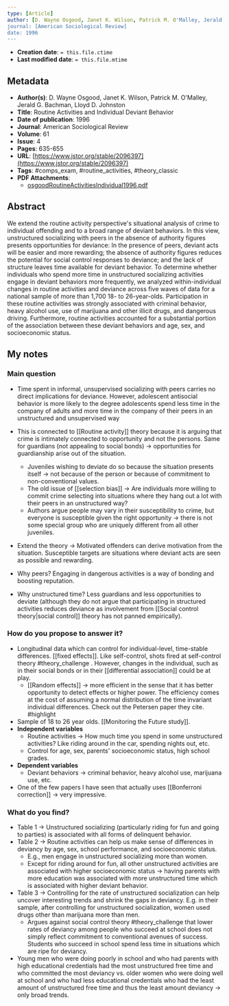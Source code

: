 ```yaml
---
type: [Article]
author: [D. Wayne Osgood, Janet K. Wilson, Patrick M. O'Malley, Jerald G. Bachman, Lloyd D. Johnston]
journal: [American Sociological Review]
date: 1996
---
```


* **Creation date**: `= this.file.ctime`
* **Last modified date**: `= this.file.mtime`

## Metadata

* **Author(s)**: D. Wayne Osgood, Janet K. Wilson, Patrick M. O'Malley, Jerald G. Bachman, Lloyd D. Johnston
* **Title**: Routine Activities and Individual Deviant Behavior
* **Date of publication**: 1996
* **Journal**: American Sociological Review
* **Volume**: 61
* **Issue**: 4
* **Pages**: 635-655
* **URL**: [https://www.jstor.org/stable/2096397](https://www.jstor.org/stable/2096397)
* **Tags**: #comps_exam, #routine_activities, #theory_classic
* **PDF Attachments**:
  * [osgoodRoutineActivitiesIndividual1996.pdf](zotero://open-pdf/library/items/5DXFPC52)

## Abstract

We extend the routine activity perspective's situational analysis of crime to individual offending and to a broad range of deviant behaviors. In this view, unstructured socializing with peers in the absence of authority figures presents opportunities for deviance: In the presence of peers, deviant acts will be easier and more rewarding; the absence of authority figures reduces the potential for social control responses to deviance; and the lack of structure leaves time available for deviant behavior. To determine whether individuals who spend more time in unstructured socializing activities engage in deviant behaviors more frequently, we analyzed within-individual changes in routine activities and deviance across five waves of data for a national sample of more than 1,700 18- to 26-year-olds. Participation in these routine activities was strongly associated with criminal behavior, heavy alcohol use, use of marijuana and other illicit drugs, and dangerous driving. Furthermore, routine activities accounted for a substantial portion of the association between these deviant behaviors and age, sex, and socioeconomic status.

## My notes

### Main question

* Time spent in informal, unsupervised socializing with peers carries no direct implications for deviance. However, adolescent antisocial behavior is more likely to the degree adolescents spend less time in the company of adults and more time in the company of their peers in an unstructured and unsupervised way

* This is connected to [[Routine activity]] theory because it is arguing that crime is intimately connected to opportunity and not the persons. Same for guardians (not appealing to social bonds) -> opportunities for guardianship arise out of the situation.
	* Juveniles wishing to deviate do so because the situation presents itself -> not because of the person or because of commitment to non-conventional values.
	* The old issue of [[selection bias]] -> Are individuals more willing to commit crime selecting into situations where they hang out a lot with their peers in an unstructured way?
	* Authors argue people may vary in their susceptibility to crime, but everyone is susceptible given the right opportunity -> there is not some special group who are uniquely different from all other juveniles.
	  
* Extend the theory -> Motivated offenders can derive motivation from the situation. Susceptible targets are situations where deviant acts are seen as possible and rewarding.
  
* Why peers? Engaging in dangerous activities is a way of bonding and boosting reputation.
  
* Why unstructured time? Less guardians and less opportunities to deviate (although they do not argue that participating in structured activities reduces deviance as involvement from [[Social control theory|social control]] theory has not panned empirically). 

### How do you propose to answer it?

* Longitudinal data which can control for individual-level, time-stable differences. [[fixed effects]]. Like self-control, shots fired at self-control theory #theory_challenge . However, changes in the individual, such as in their social bonds or in their [[differential association]] could be at play.
	* [[Random effects]] -> more efficient in the sense that it has better opportunity to detect effects or higher power. The efficiency comes at the cost of assuming a normal distribution of the time invariant individual differences. Check out the Petersen paper they cite. #highlight
* Sample of 18 to 26 year olds. [[Monitoring the Future study]].
* **Independent variables**
	* Routine activities -> How much time you spend in some unstructured activities? Like riding around in the car, spending nights out, etc.
	* Control for age, sex, parents' socioeconomic status, high school grades.
* **Dependent variables**
	* Deviant behaviors -> criminal behavior, heavy alcohol use, marijuana use, etc.
* One of the few papers I have seen that actually uses [[Bonferroni correction]] -> very impressive.

### What do you find?

* Table 1 -> Unstructured socializing (particularly riding for fun and going to parties) is associated with all forms of delinquent behavior.
* Table 2 -> Routine activities can help us make sense of differences in deviancy by age, sex, school performance, and socioeconomic status.
	* E.g., men engage in unstructured socializing more than women.
	* Except for riding around for fun, all other unstructured activities are associated with higher socioeconomic status -> having parents with more education was associated with more unstructured time which is associated with higher deviant behavior.
* Table 3 -> Controlling for the rate of unstructured socialization can help uncover interesting trends and shrink the gaps in deviancy. E.g. in their sample, after controlling for unstructured socialization, women used drugs other than marijuana more than men.
	* Argues against social control theory #theory_challenge that lower rates of deviancy among people who succeed at school does not simply reflect commitment to conventional avenues of success. Students who succeed in school spend less time in situations which are ripe for deviancy.
* Young men who were doing poorly in school and who had parents with high educational credentials had the most unstructured free time and who committed the most deviancy vs. older women who were doing well at school and who had less educational credentials who had the least amount of unstructured free time and thus the least amount deviancy -> only broad trends.